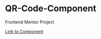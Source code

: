 # QR-Code-Component
Frontend Mentor Project

[Link to Component](qr-codecomponent-frontendmentor.netlify.app)
